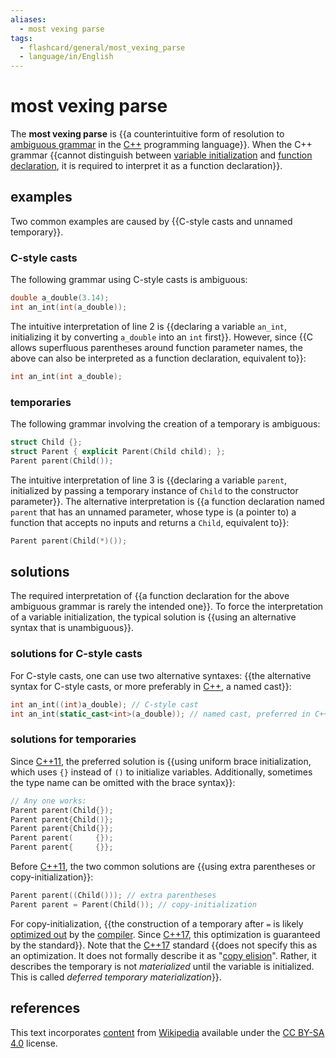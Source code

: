 ```yaml
---
aliases:
  - most vexing parse
tags:
  - flashcard/general/most_vexing_parse
  - language/in/English
---
```


# most vexing parse

The __most vexing parse__ is {{a counterintuitive form of resolution to [ambiguous grammar](Ambiguous%20grammar.md) in the [C++](C++.md) programming language}}. When the C++ grammar {{cannot distinguish between [variable initialization](initialization%20(programming).md) and [function declaration](declaration%20(computer%20programming).md), it is required to interpret it as a function declaration}}. <!--SR:!2024-05-19,55,310!2024-03-26,14,290-->

## examples

Two common examples are caused by {{C-style casts and unnamed temporary}}. <!--SR:!2024-03-26,14,290-->

### C-style casts

The following grammar using C-style casts is ambiguous:

```C++
double a_double(3.14);
int an_int(int(a_double));
```

The intuitive interpretation of line 2 is {{declaring a variable `an_int`, initializing it by converting `a_double` into an `int` first}}. However, since {{C allows superfluous parentheses around function parameter names, the above can also be interpreted as a function declaration, equivalent to}}: <!--SR:!2024-03-29,17,290!2024-03-27,15,290-->

```C++
int an_int(int a_double);
```

### temporaries

The following grammar involving the creation of a temporary is ambiguous:

```C++
struct Child {};
struct Parent { explicit Parent(Child child); };
Parent parent(Child());
```

The intuitive interpretation of line 3 is {{declaring a variable `parent`, initialized by passing a temporary instance of `Child` to the constructor parameter}}. The alternative interpretation is {{a function declaration named `parent` that has an unnamed parameter, whose type is (a pointer to) a function that accepts no inputs and returns a `Child`, equivalent to}}: <!--SR:!2024-04-17,27,270!2024-03-27,15,290-->

```C++
Parent parent(Child(*)());
```

## solutions

The required interpretation of {{a function declaration for the above ambiguous grammar is rarely the intended one}}. To force the interpretation of a variable initialization, the typical solution is {{using an alternative syntax that is unambiguous}}. <!--SR:!2024-03-28,16,290!2024-03-27,15,290-->

### solutions for C-style casts

For C-style casts, one can use two alternative syntaxes: {{the alternative syntax for C-style casts, or more preferably in [C++](C++.md), a named cast}}: <!--SR:!2024-03-29,17,290-->

```C++
int an_int((int)a_double); // C-style cast
int an_int(static_cast<int>(a_double)); // named cast, preferred in C++
```

### solutions for temporaries

Since [C++11](C++11.md), the preferred solution is {{using uniform brace initialization, which uses `{}` instead of `()` to initialize variables. Additionally, sometimes the type name can be omitted with the brace syntax}}: <!--SR:!2024-05-01,37,290-->

```C++
// Any one works:
Parent parent(Child{});
Parent parent{Child()};
Parent parent{Child{}};
Parent parent(     {});
Parent parent{     {}};
```

Before [C++11](C++11.md), the two common solutions are {{using extra parentheses or copy-initialization}}: <!--SR:!2024-05-15,51,310-->

```C++
Parent parent((Child())); // extra parentheses
Parent parent = Parent(Child()); // copy-initialization
```

For copy-initialization, {{the construction of a temporary after `=` is likely [optimized out](optimizing%20compiler.md) by the [compiler](compiler.md). Since [C++17](C++17.md), this optimization is guaranteed by the standard}}. Note that the [C++17](C++17.md) standard {{does not specify this as an optimization. It does not formally describe it as "[copy elision](copy%20elision.md)". Rather, it describes the temporary is not _materialized_ until the variable is initialized. This is called _deferred temporary materialization_}}. <!--SR:!2024-03-28,16,290!2024-03-26,14,290-->

## references

This text incorporates [content](https://en.wikipedia.org/wiki/most_vexing_parse) from [Wikipedia](Wikipedia.md) available under the [CC BY-SA 4.0](https://creativecommons.org/licenses/by-sa/4.0/) license.
